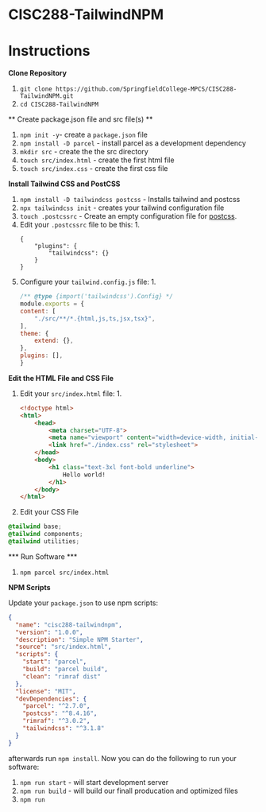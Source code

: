 # CISC288-TailwindNPM


# Instructions

**Clone Repository**

1. `git clone https://github.com/SpringfieldCollege-MPCS/CISC288-TailwindNPM.git`
2. `cd CISC288-TailwindNPM`

** Create package.json file and src file(s) **

1. `npm init -y`- create a `package.json` file
2. `npm install -D parcel` - install parcel as a development dependency
3. `mkdir src` - create the the src directory
4. `touch src/index.html` - create the first html file
4. `touch src/index.css` - create the first css file

**Install Tailwind CSS and PostCSS**

1. `npm install -D tailwindcss postcss` - Installs tailwind and postcss
2. `npx tailwindcss init` - creates your tailwind configuration file
3. `touch .postcssrc` - Create an empty configuration file for [postcss](https://postcss.org/).
4. Edit your `.postcssrc` file to be this:
    1. 
    ```
    {
        "plugins": {
            "tailwindcss": {}
        }
    }
    ```
5. Configure your `tailwind.config.js` file:
    1. 
    ```javascript
    /** @type {import('tailwindcss').Config} */
    module.exports = {
    content: [
        "./src/**/*.{html,js,ts,jsx,tsx}",
    ],
    theme: {
        extend: {},
    },
    plugins: [],
    }
    ```

**Edit the HTML File and CSS File**

1. Edit your `src/index.html` file:
    1. 

    ```html
    <!doctype html>
    <html>
        <head>
            <meta charset="UTF-8">
            <meta name="viewport" content="width=device-width, initial-scale=1.0">
            <link href="./index.css" rel="stylesheet">
        </head>
        <body>
            <h1 class="text-3xl font-bold underline">
                Hello world!
            </h1>
        </body>
    </html>
    ```
2. Edit your CSS File

```css
@tailwind base;
@tailwind components;
@tailwind utilities;
```

*** Run Software ***

1. `npm parcel src/index.html`


**NPM Scripts**

Update your `package.json` to use npm scripts:

```json
{
  "name": "cisc288-tailwindnpm",
  "version": "1.0.0",
  "description": "Simple NPM Starter",
  "source": "src/index.html",
  "scripts": {
    "start": "parcel",
    "build": "parcel build",
    "clean": "rimraf dist"
  },
  "license": "MIT",
  "devDependencies": {
    "parcel": "^2.7.0",
    "postcss": "^8.4.16",
    "rimraf": "^3.0.2",
    "tailwindcss": "^3.1.8"
  }
}
```

afterwards run `npm install`. Now you can do the following to run your software:

1. `npm run start` - will start development server
2. `npm run build` - will build our finall producation and optimized files
3. `npm run `